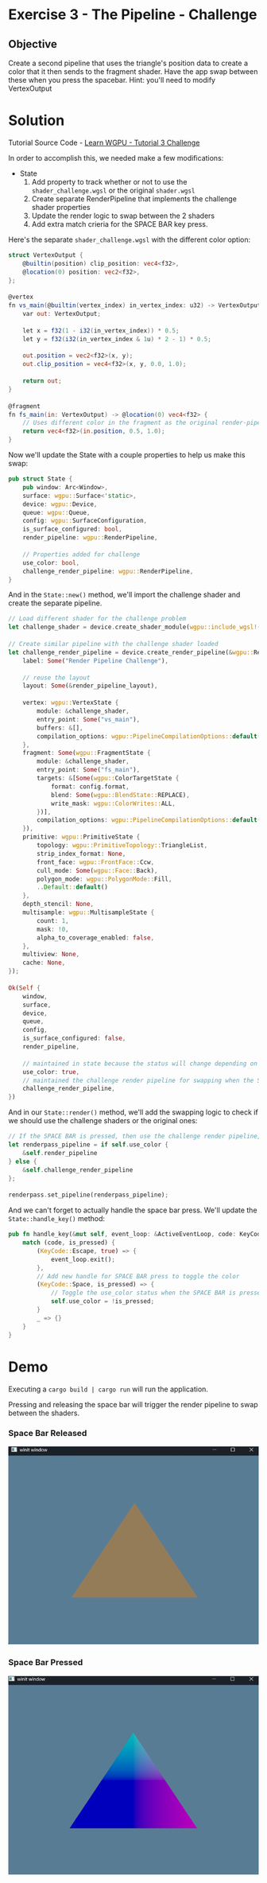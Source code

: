# Exercise 3 - The Pipeline - Challenge
## Objective
Create a second pipeline that uses the triangle's position data to create a color that it then sends to the fragment shader. Have the app swap between these when you press the spacebar. Hint: you'll need to modify VertexOutput

# Solution
Tutorial Source Code - [Learn WGPU - Tutorial 3 Challenge](https://github.com/sotrh/learn-wgpu/blob/master/code/beginner/tutorial3-pipeline/src/challenge.rs)

In order to accomplish this, we needed make a few modifications:
  - State
    1. Add property to track whether or not to use the ```shader_challenge.wgsl``` or the original ```shader.wgsl```
    2. Create separate RenderPipeline that implements the challenge shader properties
    3. Update the render logic to swap between the 2 shaders
    4. Add extra match crieria for the SPACE BAR key press.

Here's the separate ```shader_challenge.wgsl``` with the different color option:
```glsl
struct VertexOutput {
    @builtin(position) clip_position: vec4<f32>,
    @location(0) position: vec2<f32>,
};

@vertex
fn vs_main(@builtin(vertex_index) in_vertex_index: u32) -> VertexOutput {
    var out: VertexOutput;

    let x = f32(1 - i32(in_vertex_index)) * 0.5;
    let y = f32(i32(in_vertex_index & 1u) * 2 - 1) * 0.5;

    out.position = vec2<f32>(x, y);
    out.clip_position = vec4<f32>(x, y, 0.0, 1.0);

    return out;
}

@fragment
fn fs_main(in: VertexOutput) -> @location(0) vec4<f32> {
    // Uses different color in the fragment as the original render-pipeline
    return vec4<f32>(in.position, 0.5, 1.0);
}
```

Now we'll update the State with a couple properties to help us make this swap:

```Rust
pub struct State {
    pub window: Arc<Window>,
    surface: wgpu::Surface<'static>,
    device: wgpu::Device,
    queue: wgpu::Queue,
    config: wgpu::SurfaceConfiguration,
    is_surface_configured: bool,
    render_pipeline: wgpu::RenderPipeline,

    // Properties added for challenge
    use_color: bool,
    challenge_render_pipeline: wgpu::RenderPipeline,
}
```

And in the ```State::new()``` method, we'll import the challenge shader and create the separate pipeline.
```Rust
// Load different shader for the challenge problem
let challenge_shader = device.create_shader_module(wgpu::include_wgsl!("shader_challenge.wgsl"));

// Create similar pipeline with the challenge shader loaded
let challenge_render_pipeline = device.create_render_pipeline(&wgpu::RenderPipelineDescriptor {
    label: Some("Render Pipeline Challenge"),

    // reuse the layout
    layout: Some(&render_pipeline_layout),

    vertex: wgpu::VertexState {
        module: &challenge_shader,
        entry_point: Some("vs_main"),
        buffers: &[],
        compilation_options: wgpu::PipelineCompilationOptions::default(),
    },
    fragment: Some(wgpu::FragmentState {
        module: &challenge_shader,
        entry_point: Some("fs_main"),
        targets: &[Some(wgpu::ColorTargetState {
            format: config.format,
            blend: Some(wgpu::BlendState::REPLACE),
            write_mask: wgpu::ColorWrites::ALL,
        })],
        compilation_options: wgpu::PipelineCompilationOptions::default(),
    }),
    primitive: wgpu::PrimitiveState {
        topology: wgpu::PrimitiveTopology::TriangleList,
        strip_index_format: None,
        front_face: wgpu::FrontFace::Ccw,
        cull_mode: Some(wgpu::Face::Back),
        polygon_mode: wgpu::PolygonMode::Fill,
        ..Default::default()
    },
    depth_stencil: None,
    multisample: wgpu::MultisampleState {
        count: 1,
        mask: !0,
        alpha_to_coverage_enabled: false,
    },
    multiview: None,
    cache: None,
});

Ok(Self {
    window,
    surface,
    device,
    queue,
    config,
    is_surface_configured: false,
    render_pipeline,

    // maintained in state because the status will change depending on user input.
    use_color: true,
    // maintained the challenge render pipeline for swapping when the SPACE Bar is pressed.
    challenge_render_pipeline,
})
```

And in our ```State::render()``` method, we'll add the swapping logic to check if we should use the challenge shaders or the original ones:
```Rust
// If the SPACE BAR is pressed, then use the challenge render pipeline, otherwise use the old one.
let renderpass_pipeline = if self.use_color {
    &self.render_pipeline
} else {
    &self.challenge_render_pipeline
};

renderpass.set_pipeline(renderpass_pipeline);
```

And we can't forget to actually handle the space bar press. We'll update the ```State::handle_key()``` method:
```Rust
pub fn handle_key(&mut self, event_loop: &ActiveEventLoop, code: KeyCode, is_pressed: bool) {
    match (code, is_pressed) {
        (KeyCode::Escape, true) => {
            event_loop.exit();
        },
        // Add new handle for SPACE BAR press to toggle the color
        (KeyCode::Space, is_pressed) => {
            // Toggle the use_color status when the SPACE BAR is pressed.
            self.use_color = !is_pressed;
        }
        _ => {}
    }
}
```

# Demo
Executing a ```cargo build | cargo run``` will run the application.

Pressing and releasing the space bar will trigger the render pipeline to swap between the shaders.

### Space Bar Released
![alt text](.assets/space_released_final_output.png "Space Bar Released")

### Space Bar Pressed
![alt text](.assets/space_pressed_final_output.png "Space Bar Pressed")